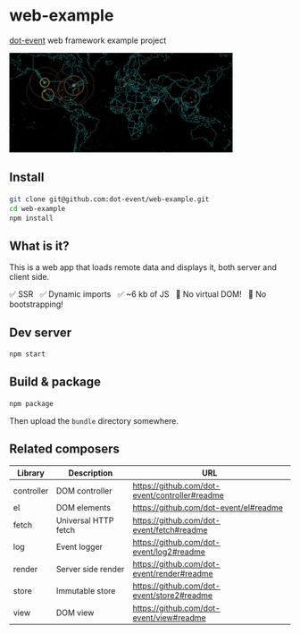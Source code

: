 # web-example

[dot-event](https://github.com/dot-event/dot-event2#readme) web framework example project

![web](web.gif)

## Install

```bash
git clone git@github.com:dot-event/web-example.git
cd web-example
npm install
```

## What is it?

This is a web app that loads remote data and displays it, both server and client side.

✅ SSR &nbsp; ✅ Dynamic imports &nbsp; ✅ ~6 kb of JS &nbsp; 🚫 No virtual DOM! &nbsp; 🚫 No bootstrapping!

## Dev server

```bash
npm start
```

## Build & package

```bash
npm package
```

Then upload the `bundle` directory somewhere.

## Related composers

| Library    | Description          | URL                                            |
| ---------- | -------------------- | ---------------------------------------------- |
| controller | DOM controller       | https://github.com/dot-event/controller#readme |
| el         | DOM elements         | https://github.com/dot-event/el#readme         |
| fetch      | Universal HTTP fetch | https://github.com/dot-event/fetch#readme      |
| log        | Event logger         | https://github.com/dot-event/log2#readme       |
| render     | Server side render   | https://github.com/dot-event/render#readme     |
| store      | Immutable store      | https://github.com/dot-event/store2#readme     |
| view       | DOM view             | https://github.com/dot-event/view#readme       |
